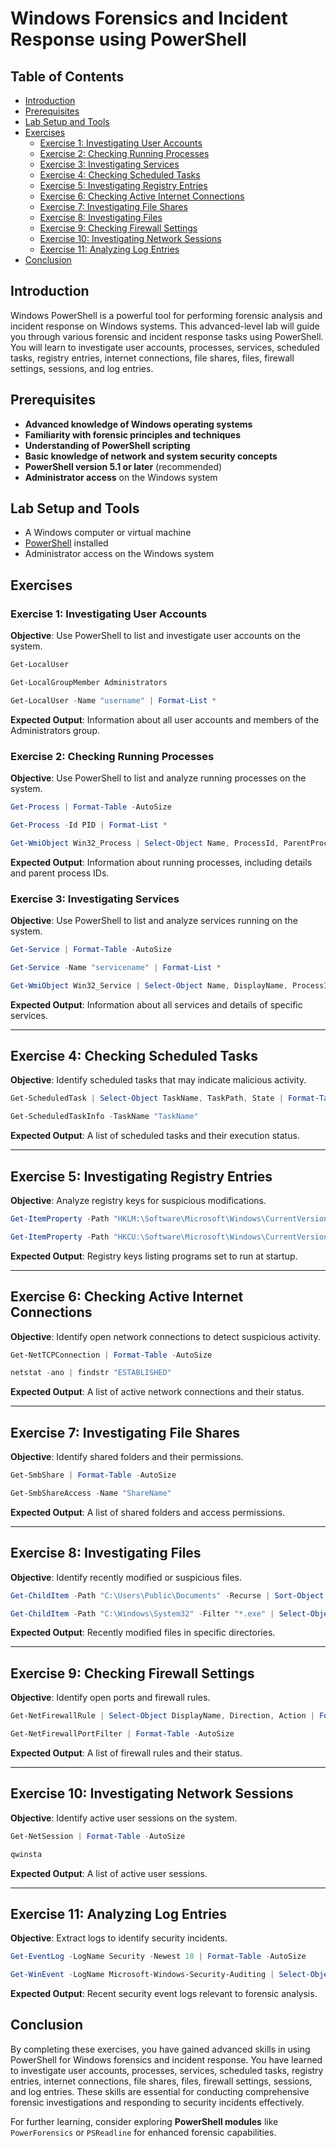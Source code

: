 # Windows Forensics and Incident Response using PowerShell

## Table of Contents
- [Introduction](#introduction)
- [Prerequisites](#prerequisites)
- [Lab Setup and Tools](#lab-setup-and-tools)
- [Exercises](#exercises)
  - [Exercise 1: Investigating User Accounts](#exercise-1-investigating-user-accounts)
  - [Exercise 2: Checking Running Processes](#exercise-2-checking-running-processes)
  - [Exercise 3: Investigating Services](#exercise-3-investigating-services)
  - [Exercise 4: Checking Scheduled Tasks](#exercise-4-checking-scheduled-tasks)
  - [Exercise 5: Investigating Registry Entries](#exercise-5-investigating-registry-entries)
  - [Exercise 6: Checking Active Internet Connections](#exercise-6-checking-active-internet-connections)
  - [Exercise 7: Investigating File Shares](#exercise-7-investigating-file-shares)
  - [Exercise 8: Investigating Files](#exercise-8-investigating-files)
  - [Exercise 9: Checking Firewall Settings](#exercise-9-checking-firewall-settings)
  - [Exercise 10: Investigating Network Sessions](#exercise-10-investigating-network-sessions)
  - [Exercise 11: Analyzing Log Entries](#exercise-11-analyzing-log-entries)
- [Conclusion](#conclusion)

## Introduction

Windows PowerShell is a powerful tool for performing forensic analysis and incident response on Windows systems. This advanced-level lab will guide you through various forensic and incident response tasks using PowerShell. You will learn to investigate user accounts, processes, services, scheduled tasks, registry entries, internet connections, file shares, files, firewall settings, sessions, and log entries.

## Prerequisites

- **Advanced knowledge of Windows operating systems**
- **Familiarity with forensic principles and techniques**
- **Understanding of PowerShell scripting**
- **Basic knowledge of network and system security concepts**
- **PowerShell version 5.1 or later** (recommended)
- **Administrator access** on the Windows system

## Lab Setup and Tools

- A Windows computer or virtual machine
- [PowerShell](https://docs.microsoft.com/en-us/powershell/scripting/install/installing-powershell) installed
- Administrator access on the Windows system

## Exercises

### Exercise 1: Investigating User Accounts

**Objective**: Use PowerShell to list and investigate user accounts on the system.

```powershell
Get-LocalUser
```

```powershell
Get-LocalGroupMember Administrators
```

```powershell
Get-LocalUser -Name "username" | Format-List *
```

**Expected Output**: Information about all user accounts and members of the Administrators group.

### Exercise 2: Checking Running Processes

**Objective**: Use PowerShell to list and analyze running processes on the system.

```powershell
Get-Process | Format-Table -AutoSize
```

```powershell
Get-Process -Id PID | Format-List *
```

```powershell
Get-WmiObject Win32_Process | Select-Object Name, ProcessId, ParentProcessId | Format-Table -AutoSize
```

**Expected Output**: Information about running processes, including details and parent process IDs.

### Exercise 3: Investigating Services

**Objective**: Use PowerShell to list and analyze services running on the system.

```powershell
Get-Service | Format-Table -AutoSize
```

```powershell
Get-Service -Name "servicename" | Format-List *
```

```powershell
Get-WmiObject Win32_Service | Select-Object Name, DisplayName, ProcessId | Format-Table -AutoSize
```

**Expected Output**: Information about all services and details of specific services.

---

## Exercise 4: Checking Scheduled Tasks

**Objective**: Identify scheduled tasks that may indicate malicious activity.

```powershell
Get-ScheduledTask | Select-Object TaskName, TaskPath, State | Format-Table -AutoSize
```

```powershell
Get-ScheduledTaskInfo -TaskName "TaskName"
```

**Expected Output**: A list of scheduled tasks and their execution status.

---

## Exercise 5: Investigating Registry Entries

**Objective**: Analyze registry keys for suspicious modifications.

```powershell
Get-ItemProperty -Path "HKLM:\Software\Microsoft\Windows\CurrentVersion\Run"
```

```powershell
Get-ItemProperty -Path "HKCU:\Software\Microsoft\Windows\CurrentVersion\Run"
```

**Expected Output**: Registry keys listing programs set to run at startup.

---

## Exercise 6: Checking Active Internet Connections

**Objective**: Identify open network connections to detect suspicious activity.

```powershell
Get-NetTCPConnection | Format-Table -AutoSize
```

```powershell
netstat -ano | findstr "ESTABLISHED"
```

**Expected Output**: A list of active network connections and their status.

---

## Exercise 7: Investigating File Shares

**Objective**: Identify shared folders and their permissions.

```powershell
Get-SmbShare | Format-Table -AutoSize
```

```powershell
Get-SmbShareAccess -Name "ShareName"
```

**Expected Output**: A list of shared folders and access permissions.

---

## Exercise 8: Investigating Files

**Objective**: Identify recently modified or suspicious files.

```powershell
Get-ChildItem -Path "C:\Users\Public\Documents" -Recurse | Sort-Object LastWriteTime -Descending | Select-Object -First 10
```

```powershell
Get-ChildItem -Path "C:\Windows\System32" -Filter "*.exe" | Select-Object Name, LastWriteTime
```

**Expected Output**: Recently modified files in specific directories.

---

## Exercise 9: Checking Firewall Settings

**Objective**: Identify open ports and firewall rules.

```powershell
Get-NetFirewallRule | Select-Object DisplayName, Direction, Action | Format-Table -AutoSize
```

```powershell
Get-NetFirewallPortFilter | Format-Table -AutoSize
```

**Expected Output**: A list of firewall rules and their status.

---

## Exercise 10: Investigating Network Sessions

**Objective**: Identify active user sessions on the system.

```powershell
Get-NetSession | Format-Table -AutoSize
```

```powershell
qwinsta
```

**Expected Output**: A list of active user sessions.

---

## Exercise 11: Analyzing Log Entries

**Objective**: Extract logs to identify security incidents.

```powershell
Get-EventLog -LogName Security -Newest 10 | Format-Table -AutoSize
```

```powershell
Get-WinEvent -LogName Microsoft-Windows-Security-Auditing | Select-Object TimeCreated, Id, Message -First 10
```

**Expected Output**: Recent security event logs relevant to forensic analysis.



## Conclusion

By completing these exercises, you have gained advanced skills in using PowerShell for Windows forensics and incident response. You have learned to investigate user accounts, processes, services, scheduled tasks, registry entries, internet connections, file shares, files, firewall settings, sessions, and log entries. These skills are essential for conducting comprehensive forensic investigations and responding to security incidents effectively.

For further learning, consider exploring **PowerShell modules** like `PowerForensics` or `PSReadline` for enhanced forensic capabilities.



